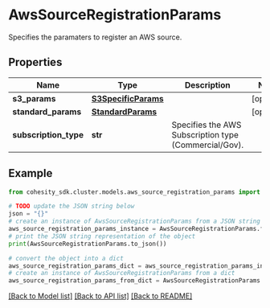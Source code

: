 # AwsSourceRegistrationParams

Specifies the paramaters to register an AWS source.

## Properties

Name | Type | Description | Notes
------------ | ------------- | ------------- | -------------
**s3_params** | [**S3SpecificParams**](S3SpecificParams.md) |  | [optional] 
**standard_params** | [**StandardParams**](StandardParams.md) |  | [optional] 
**subscription_type** | **str** | Specifies the AWS Subscription type (Commercial/Gov). | 

## Example

```python
from cohesity_sdk.cluster.models.aws_source_registration_params import AwsSourceRegistrationParams

# TODO update the JSON string below
json = "{}"
# create an instance of AwsSourceRegistrationParams from a JSON string
aws_source_registration_params_instance = AwsSourceRegistrationParams.from_json(json)
# print the JSON string representation of the object
print(AwsSourceRegistrationParams.to_json())

# convert the object into a dict
aws_source_registration_params_dict = aws_source_registration_params_instance.to_dict()
# create an instance of AwsSourceRegistrationParams from a dict
aws_source_registration_params_from_dict = AwsSourceRegistrationParams.from_dict(aws_source_registration_params_dict)
```
[[Back to Model list]](../README.md#documentation-for-models) [[Back to API list]](../README.md#documentation-for-api-endpoints) [[Back to README]](../README.md)


